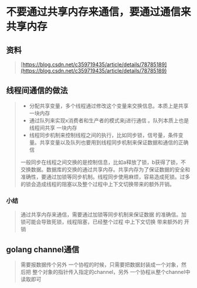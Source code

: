 # 不要通过共享内存来通信，要通过通信来共享内存

## 资料

> [https://blog.csdn.net/c359719435/article/details/78785189](https://blog.csdn.net/c359719435/article/details/78785189)

## 线程间通信的做法

> * 分配共享变量，多个线程通过修改这个变量来交换信息。本质上是共享一块内存
> * 通过队列来实现x消费者和生产者的模式来j进行通信 。队列本质上也是线程间共享 一块内存
> * 线程同步机制来控制线程之间的执行，比如同步锁，信号量，条件变量。共享变量以及队列也要用到线程同步机制来保证数据和通信的正确信
>
> 一般同步在线程之间交换的是控制信息，比如a释放了锁，b获得了锁，不交换数据。数据库的交换的通过共享内存。共享内存为了保证数据的安全和准确性，要通过加锁等同步机制。线程同步使用麻烦，容易造成死锁。过多的锁会造成线程的阻塞以及整个过程中上下文切换带来的额外开销。

### 小结

> 通过共享内存来通信，需要通过加锁等同步机制来保证数据 的准确信。加锁可能会导致死锁，线程阻塞，已经整个过程 中上下文切换 带来额外的 开销

## golang channel通信

> 需要报数据传个另外 一个协程的时候，只需要把数据封装成一个对象，然后把 整个对象的指针传入指定的channel，另外 一个协程从整个channel中读取即可



